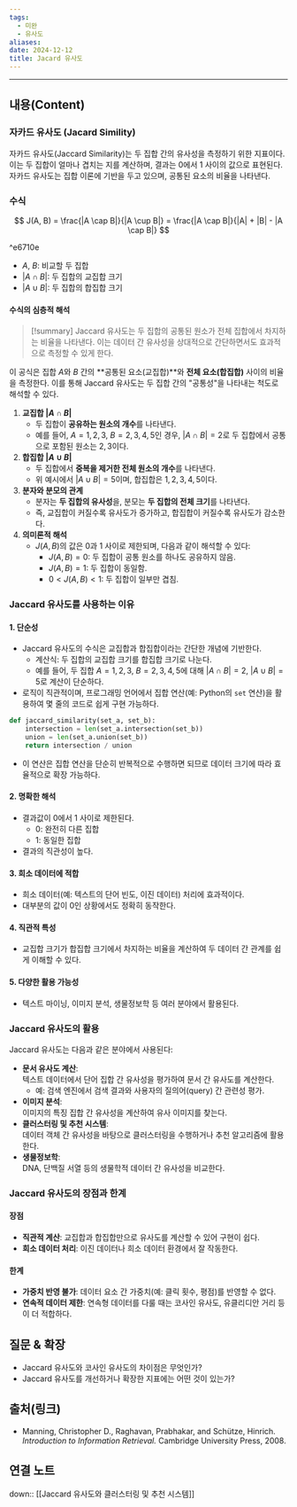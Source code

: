 ```yaml
---
tags:
  - 미완
  - 유사도
aliases: 
date: 2024-12-12
title: Jacard 유사도
---
```

---
## 내용(Content)

### 자카드 유사도 (Jacard Simility)

자카드 유사도(Jaccard Similarity)는 두 집합 간의 유사성을 측정하기 위한 지표이다. 이는 두 집합이 얼마나 겹치는 지를 계산하며, 결과는 0에서 1 사이의 값으로 표현된다. 자카드 유사도는 집합 이론에 기반을 두고 있으며, 공통된 요소의 비율을 나타낸다.

### 수식

$$
 J(A, B) = \frac{|A \cap B|}{|A \cup B|} = \frac{|A \cap B|}{|A| + |B| - |A \cap B|}
$$

^e6710e

- $A$, $B$: 비교할 두 집합
- $|A \cap B|$: 두 집합의 교집합 크기
- $|A \cup B|$: 두 집합의 합집합 크기

#### 수식의 심층적 해석

>[!summary]
>Jaccard 유사도는 두 집합의 공통된 원소가 전체 집합에서 차지하는 비율을 나타낸다. 이는 데이터 간 유사성을 상대적으로 간단하면서도 효과적으로 측정할 수 있게 한다.

이 공식은 집합 $A$와 $B$ 간의 **공통된 요소(교집합)**와 **전체 요소(합집합)** 사이의 비율을 측정한다. 이를 통해 Jaccard 유사도는 두 집합 간의 "공통성"을 나타내는 척도로 해석할 수 있다.

1. **교집합 $|A \cap B|$**
	- 두 집합이 **공유하는 원소의 개수**를 나타낸다.
	- 예를 들어, $A = {1, 2, 3}$, $B = {2, 3, 4, 5}$인 경우, $|A \cap B| = 2$로 두 집합에서 공통으로 포함된 원소는 ${2, 3}$이다.
2. **합집합 $|A \cup B|$**
	- 두 집합에서 **중복을 제거한 전체 원소의 개수**를 나타낸다.
	- 위 예시에서 $|A \cup B| = 5$이며, 합집합은 ${1, 2, 3, 4, 5}$이다.
3. **분자와 분모의 관계**
	- 분자는 **두 집합의 유사성**을, 분모는 **두 집합의 전체 크기**를 나타낸다.
	- 즉, 교집합이 커질수록 유사도가 증가하고, 합집합이 커질수록 유사도가 감소한다.
4. **의미론적 해석**
	- $J(A, B)$의 값은 0과 1 사이로 제한되며, 다음과 같이 해석할 수 있다:
		- $J(A, B) = 0$: 두 집합이 공통 원소를 하나도 공유하지 않음.
		- $J(A, B) = 1$: 두 집합이 동일함.
		- $0 < J(A, B) < 1$: 두 집합이 일부만 겹침.

### Jaccard 유사도를 사용하는 이유

#### 1. **단순성**

- Jaccard 유사도의 수식은 교집합과 합집합이라는 간단한 개념에 기반한다.
	- 계산식: 두 집합의 교집합 크기를 합집합 크기로 나눈다.
	- 예를 들어, 두 집합 $A = {1, 2, 3}$, $B = {2, 3, 4, 5}$에 대해 $|A \cap B| = 2$, $|A \cup B| = 5$로 계산이 단순하다.
- 로직이 직관적이며, 프로그래밍 언어에서 집합 연산(예: Python의 `set` 연산)을 활용하여 몇 줄의 코드로 쉽게 구현 가능하다.
```python
def jaccard_similarity(set_a, set_b):
	intersection = len(set_a.intersection(set_b))
	union = len(set_a.union(set_b))
	return intersection / union
````
- 이 연산은 집합 연산을 단순히 반복적으로 수행하면 되므로 데이터 크기에 따라 효율적으로 확장 가능하다.

#### 2. **명확한 해석**
- 결과값이 0에서 1 사이로 제한된다.
	- 0: 완전히 다른 집합
	- 1: 동일한 집합
- 결과의 직관성이 높다.

#### 3. **희소 데이터에 적합**
- 희소 데이터(예: 텍스트의 단어 빈도, 이진 데이터) 처리에 효과적이다.
- 대부분의 값이 0인 상황에서도 정확히 동작한다.

#### 4. **직관적 특성**
- 교집합 크기가 합집합 크기에서 차지하는 비율을 계산하여 두 데이터 간 관계를 쉽게 이해할 수 있다.

#### 5. **다양한 활용 가능성**
- 텍스트 마이닝, 이미지 분석, 생물정보학 등 여러 분야에서 활용된다.

### Jaccard 유사도의 활용

Jaccard 유사도는 다음과 같은 분야에서 사용된다:

- **문서 유사도 계산**:  
	텍스트 데이터에서 단어 집합 간 유사성을 평가하여 문서 간 유사도를 계산한다.
	- 예: 검색 엔진에서 검색 결과와 사용자의 질의어(query) 간 관련성 평가.
- **이미지 분석**:  
	이미지의 특징 집합 간 유사성을 계산하여 유사 이미지를 찾는다.
- **클러스터링 및 추천 시스템**:  
	데이터 객체 간 유사성을 바탕으로 클러스터링을 수행하거나 추천 알고리즘에 활용한다.
- **생물정보학**:  
	DNA, 단백질 서열 등의 생물학적 데이터 간 유사성을 비교한다.

### Jaccard 유사도의 장점과 한계

#### 장점

- **직관적 계산**: 교집합과 합집합만으로 유사도를 계산할 수 있어 구현이 쉽다.
- **희소 데이터 처리**: 이진 데이터나 희소 데이터 환경에서 잘 작동한다.

#### 한계

- **가중치 반영 불가**: 데이터 요소 간 가중치(예: 클릭 횟수, 평점)를 반영할 수 없다.
- **연속적 데이터 제한**: 연속형 데이터를 다룰 때는 코사인 유사도, 유클리디안 거리 등이 더 적합하다.


## 질문 & 확장

- Jaccard 유사도와 코사인 유사도의 차이점은 무엇인가?
- Jaccard 유사도를 개선하거나 확장한 지표에는 어떤 것이 있는가?

## 출처(링크)

- Manning, Christopher D., Raghavan, Prabhakar, and Schütze, Hinrich. _Introduction to Information Retrieval._ Cambridge University Press, 2008.

## 연결 노트

down:: [[Jaccard 유사도와 클러스터링 및 추천 시스템]]


